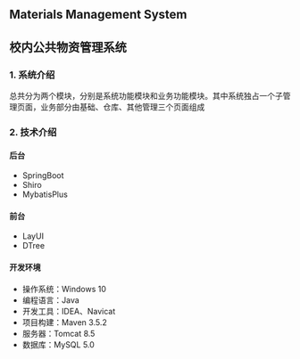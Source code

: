 ## Materials Management System

##  校内公共物资管理系统

### 1. 系统介绍

总共分为两个模块，分别是系统功能模块和业务功能模块。其中系统独占一个子管理页面，业务部分由基础、仓库、其他管理三个页面组成

### 2. 技术介绍

#### 后台

* SpringBoot
* Shiro
* MybatisPlus

#### 前台

* LayUI
* DTree

#### 开发环境

* 操作系统：Windows 10
* 编程语言：Java
* 开发工具：IDEA、Navicat
* 项目构建：Maven 3.5.2
* 服务器：Tomcat 8.5
* 数据库：MySQL 5.0

